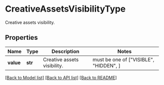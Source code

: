 # CreativeAssetsVisibilityType

Creative assets visibility.

## Properties
Name | Type | Description | Notes
------------ | ------------- | ------------- | -------------
**value** | **str** | Creative assets visibility. |  must be one of ["VISIBLE", "HIDDEN", ]

[[Back to Model list]](../README.md#documentation-for-models) [[Back to API list]](../README.md#documentation-for-api-endpoints) [[Back to README]](../README.md)


